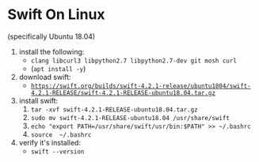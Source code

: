 # Swift On Linux

(specifically Ubuntu 18.04)

1. install the following: 
	* `clang libcurl3 libpython2.7 libpython2.7-dev git mosh curl`
	* (`apt install -y`)
1. download swift:
	* [`https://swift.org/builds/swift-4.2.1-release/ubuntu1804/swift-4.2.1-RELEASE/swift-4.2.1-RELEASE-ubuntu18.04.tar.gz`](https://swift.org/builds/swift-4.2.1-release/ubuntu1804/swift-4.2.1-RELEASE/swift-4.2.1-RELEASE-ubuntu18.04.tar.gz)
1. install swift:
	1. `tar -xvf swift-4.2.1-RELEASE-ubuntu18.04.tar.gz`
	1. `sudo mv swift-4.2.1-RELEASE-ubuntu18.04 /usr/share/swift`
	1. `echo "export PATH=/usr/share/swift/usr/bin:$PATH" >> ~/.bashrc`
	1. `source  ~/.bashrc`
1. verify it's installed:
	* `swift --version`
